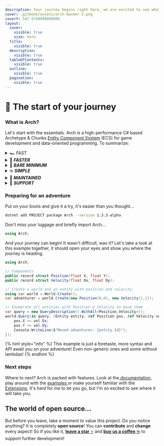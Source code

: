 ```yaml
---
description: Your journey begins right here, we are excited to see what you create!
cover: .gitbook/assets/arch-banner-2.png
coverY: 547.5749999999999
layout:
  cover:
    visible: true
    size: hero
  title:
    visible: true
  description:
    visible: true
  tableOfContents:
    visible: true
  outline:
    visible: true
  pagination:
    visible: true
---
```


# 🌄 The start of your journey

### What is Arch? <a href="#the-dream" id="the-dream"></a>

Let's start with the essentials. Arch is a high-performance C# based Archetype & Chunks [Entity Component System](https://www.wikiwand.com/en/Entity_component_system) (ECS) for game development and data-oriented programming. To summarize:

<details>

<summary>🏎️ FAST </summary>

Best cache efficiency, iteration, and allocation speed. Plays in the same league as C++/Rust ECS Libs!

</details>

<details>

<summary>🚀 <em><strong>FASTER</strong></em></summary>

Arch is on average quite faster than other ECS implemented in C#. Check out this [Benchmark](https://github.com/Doraku/Ecs.CSharp.Benchmark)!

</details>

<details>

<summary>🤏 <em><strong>BARE MINIMUM</strong></em></summary>

Not bloated, it's small and only provides the essentials for you!

</details>

<details>

<summary>☕️ <em><strong>SIMPLE</strong></em> </summary>

Promotes a clean, minimal, and self-explanatory API that is simple by design. Check out the [Wiki](https://github.com/genaray/Arch/wiki)!

</details>

<details>

<summary>💪 <em><strong>MAINTAINED</strong></em> </summary>

It's actively being worked on, maintained, and comes along several [Extensions](https://github.com/genaray/Arch.Extended)!

</details>

<details>

<summary>🚢 <em><strong>SUPPORT</strong></em> </summary>

Supports .NetStandard 2.1, .Net Core 8, and therefore you may use it with Unity, Godot or any other C#-Project!

</details>

### Preparing for an adventure <a href="#preparing-for-an-adventure" id="preparing-for-an-adventure"></a>

Put on your boots and give it a try, it's easier than you thought...

```sh
dotnet add PROJECT package Arch --version 1.3.3-alpha
```

Don't miss your luggage and briefly import Arch...

```csharp
using Arch;
```

And your journey can begin! It wasn't difficult, was it? Let's take a look at this example together, it should open your eyes and show you where the journey is heading.

```csharp
using Arch;

// Components
public record struct Position(float X, float Y);
public record struct Velocity(float Dx, float Dy);

// Create a world and an entity with position and velocity.
using var world = World.Create();
var adventurer = world.Create(new Position(0,0), new Velocity(1,1));

// Enumerate all entities with Position & Velocity to move them
var query = new QueryDescription().WithAll<Position,Velocity>();
world.Query(in query, (Entity entity, ref Position pos, ref Velocity vel) => {
    pos.X += vel.Dx;
    pos.Y += vel.Dy;
    Console.WriteLine($"Moved adventurer: {entity.Id}"); 
}); 
```

{% hint style="info" %}
This example is just a foretaste, more syntax and API await you on your adventure! Even non-generic ones and some without lambdas!
{% endhint %}

### Next steps <a href="#setting-off-on-an-odyssey" id="setting-off-on-an-odyssey"></a>

Where to next? Arch is packed with features. Look at the[ documentation](broken-reference), play around with the [examples ](broken-reference)or make yourself familiar with the[ Extensions](broken-reference). It's hard for me to let you go, but I'm so excited to see where it will take you.

## The world of open source...

But before you leave, take a moment to value this project. Do you notice anything? It is completely **open source**! You can **contribute** and **change** every aspect! So if you like it, [**leave a star** ⭐](https://github.com/genaray/Arch) and [**buy us a coffee** ☕](https://github.com/sponsors/genaray) to support further development!
